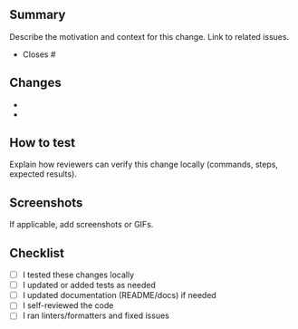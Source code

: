 ## Summary

Describe the motivation and context for this change. Link to related issues.

- Closes #

## Changes

- 
- 

## How to test

Explain how reviewers can verify this change locally (commands, steps, expected results).

## Screenshots

If applicable, add screenshots or GIFs.

## Checklist

- [ ] I tested these changes locally
- [ ] I updated or added tests as needed
- [ ] I updated documentation (README/docs) if needed
- [ ] I self-reviewed the code
- [ ] I ran linters/formatters and fixed issues
